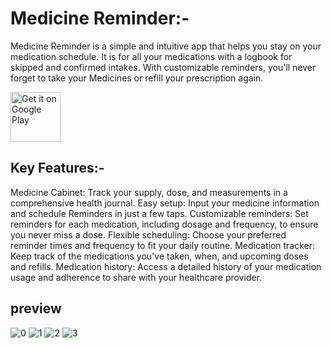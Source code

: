 # Medicine Reminder:-
Medicine Reminder is a simple and intuitive app that helps you stay on your medication schedule. It is for all your medications with a logbook for skipped and confirmed intakes. With customizable reminders, you'll never forget to take your Medicines or refill your prescription again.

<a href="https://play.google.com/store/apps/details?id=com.medicine_reminder.medicine_reminder" rel="nofollow"><img src="https://github.com/user-attachments/assets/1c07a2a3-e706-4edc-a20e-e6c27abbf220" alt="Get it on Google Play" height="80" data-canonical-src="https://play.google.com/intl/en_us/badges/static/images/badges/en_badge_web_generic.png" style="max-width: 100%;"></a>


## Key Features:-
Medicine Cabinet: Track your supply, dose, and measurements in a comprehensive health journal.
Easy setup: Input your medicine information and schedule Reminders in just a few taps.
Customizable reminders: Set reminders for each medication, including dosage and frequency, to ensure you never miss a dose.
Flexible scheduling: Choose your preferred reminder times and frequency to fit your daily routine.
Medication tracker: Keep track of the medications you've taken, when, and upcoming doses and refills.
Medication history: Access a detailed history of your medication usage and adherence to share with your healthcare provider.

## preview
![0](https://github.com/abdullahalhakimi/Medicine-Reminder/assets/81556256/5b16a0bc-1500-4aa2-99ae-4bc6eb4470a4)
![1](https://github.com/abdullahalhakimi/Medicine-Reminder/assets/81556256/fd7880ac-d2a5-4fe4-a193-00223c70cf51)
![2](https://github.com/abdullahalhakimi/Medicine-Reminder/assets/81556256/87b96a2a-3a68-491f-9310-190d1c955a18)
![3](https://github.com/abdullahalhakimi/Medicine-Reminder/assets/81556256/dd1b6a2e-5e7a-4f8c-9265-c297a6c17723)

